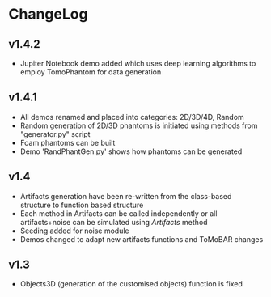 # ChangeLog

## v1.4.2
* Jupiter Notebook demo added which uses deep learning algorithms to employ TomoPhantom for data generation

## v1.4.1
* All demos renamed and placed into categories: 2D/3D/4D, Random
* Random generation of 2D/3D phantoms is initiated using methods from "generator.py" script
* Foam phantoms can be built
* Demo 'RandPhantGen.py' shows how phantoms can be generated

## v1.4

* Artifacts generation have been re-written from the class-based structure to function based structure
* Each method in Artifacts can be called independently or all artifacts+noise can be simulated using _Artifacts_ method
* Seeding added for noise module
* Demos changed to adapt new artifacts functions and ToMoBAR changes

## v1.3

* Objects3D (generation of the customised objects) function is fixed

